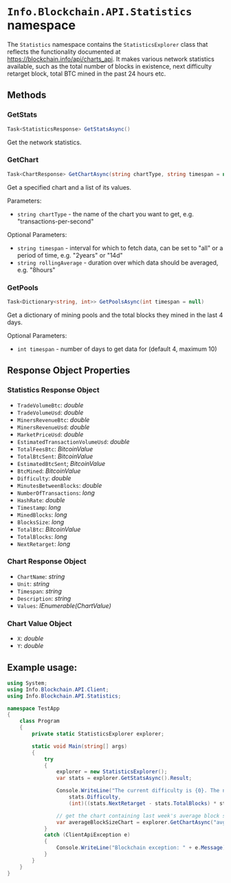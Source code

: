 # `Info.Blockchain.API.Statistics` namespace

The `Statistics` namespace contains the `StatisticsExplorer` class that reflects the functionality documented at https://blockchain.info/api/charts_api. It makes various network statistics available, such as the total number of blocks in existence, next difficulty retarget block, total BTC mined in the past 24 hours etc.

## Methods

### GetStats

```csharp
Task<StatisticsResponse> GetStatsAsync()
```

Get the network statistics.

### GetChart

```csharp
Task<ChartResponse> GetChartAsync(string chartType, string timespan = null, string rollingAverage = null)
```

Get a specified chart and a list of its values.

Parameters:
* `string chartType` - the name of the chart you want to get, e.g. "transactions-per-second"

Optional Parameters:
* `string timespan` - interval for which to fetch data, can be set to "all" or a period of time, e.g. "2years" or "14d"
* `string rollingAverage` - duration over which data should be averaged, e.g. "8hours"

### GetPools

```csharp
Task<Dictionary<string, int>> GetPoolsAsync(int timespan = null)
```

Get a dictionary of mining pools and the total blocks they mined in the last 4 days.

Optional Parameters:
* `int timespan` - number of days to get data for (default 4, maximum 10)

## Response Object Properties

### Statistics Response Object

* `TradeVolumeBtc`: *double*
* `TradeVolumeUsd`: *double*
* `MinersRevenueBtc`: *double*
* `MinersRevenueUsd`: *double*
* `MarketPriceUsd`: *double*
* `EstimatedTransactionVolumeUsd`: *double*
* `TotalFeesBtc`: *BitcoinValue*
* `TotalBtcSent`: *BitcoinValue*
* `EstimatedBtcSent`; *BitcoinValue*
* `BtcMined`: *BitcoinValue*
* `Difficulty`: *double*
* `MinutesBetweenBlocks`: *double*
* `NumberOfTransactions`: *long*
* `HashRate`: *double*
* `Timestamp`: *long*
* `MinedBlocks`: *long*
* `BlocksSize`: *long*
* `TotalBtc`: *BitcoinValue*
* `TotalBlocks`: *long*
* `NextRetarget`: *long*

### Chart Response Object

* `ChartName`: *string*
* `Unit`: *string*
* `Timespan`: *string*
* `Description`: *string*
* `Values`: *IEnumerable(ChartValue)*

### Chart Value Object

* `X`: *double*
* `Y`: *double*

## Example usage:

```csharp
using System;
using Info.Blockchain.API.Client;
using Info.Blockchain.API.Statistics;

namespace TestApp
{
    class Program
    {
        private static StatisticsExplorer explorer;

        static void Main(string[] args)
        {
            try
            {
                explorer = new StatisticsExplorer();
                var stats = explorer.GetStatsAsync().Result;

                Console.WriteLine("The current difficulty is {0}. The next retarget will happen in {1} hours",
                    stats.Difficulty,
                    (int)((stats.NextRetarget - stats.TotalBlocks) * stats.MinutesBetweenBlocks / 60));

                // get the chart containing last week's average block size data
                var averageBlockSizeChart = explorer.GetChartAsync("avg-block-size", "1w");
            }
            catch (ClientApiException e)
            {
                Console.WriteLine("Blockchain exception: " + e.Message);
            }
        }
    }
}
```